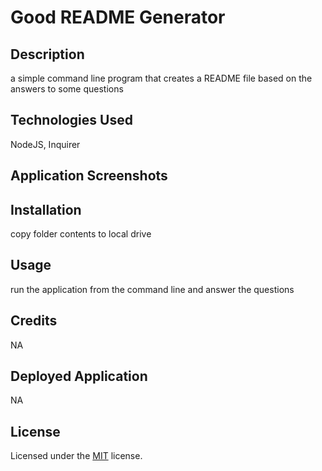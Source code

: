 
  # Good README Generator 


  ## Description 

  a simple command line program that creates a README file based on the answers to some questions 


  ## Technologies Used 

  NodeJS, Inquirer 


  ## Application Screenshots
  <!-- ![Alt Text](url)  Uncomment this line to add application image --> 


  ## Installation 

  copy folder contents to local drive
  ## Usage 

  run the application from the command line and answer the questions 


  ## Credits 

  NA 


  ## Deployed Application 

  NA 


  ## License 

  Licensed under the [MIT](LICENSE) license.
  